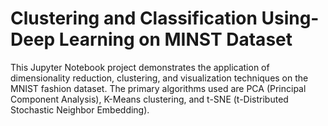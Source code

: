 # Clustering and Classification Using-Deep Learning on MINST Dataset
This Jupyter Notebook project demonstrates the application of dimensionality reduction, clustering, and visualization techniques on the MNIST fashion dataset. The primary algorithms used are PCA (Principal Component Analysis), K-Means clustering, and t-SNE (t-Distributed Stochastic Neighbor Embedding).
